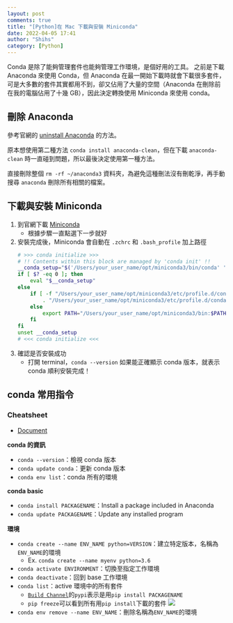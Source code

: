 ```yaml
---
layout: post
comments: true
title: "[Python]在 Mac 下載與安裝 Miniconda"
date: 2022-04-05 17:41
author: "Shihs"
category: [Python]
---
```


Conda 是除了能夠管理套件也能夠管理工作環境，是個好用的工具。
之前是下載 Anaconda 來使用 Conda，但 Anaconda 在最一開始下載時就會下載很多套件，可是大多數的套件其實都用不到，卻又佔用了大量的空間（Anaconda 在刪除前在我的電腦佔用了十幾 GB），因此決定轉換使用 Miniconda 來使用 conda。



## 刪除 Anaconda

參考官網的 [uninstall Anaconda](https://docs.anaconda.com/anaconda/install/uninstall/) 的方法。

原本想使用第二種方法 `conda install anaconda-clean`，但在下載 `anaconda-clean` 時一直碰到問題，所以最後決定使用第一種方法。

直接刪除整個 `rm -rf ~/anaconda3` 資料夾，為避免這種刪法沒有刪乾淨，再手動搜尋 `anaconda` 刪除所有相關的檔案。



## 下載與安裝 Miniconda

1. 到官網下載 [Miniconda](https://docs.conda.io/en/latest/miniconda.html)
    - 根據步驟一直點選下一步就好
2. 安裝完成後，Miniconda 會自動在 `.zchrc` 和 `.bash_profile` 加上路徑
    ```bash
    # >>> conda initialize >>>
    # !! Contents within this block are managed by 'conda init' !!
    __conda_setup="$('/Users/your_user_name/opt/miniconda3/bin/conda' 'shell.bash' 'hook' 2> /dev/null)"
    if [ $? -eq 0 ]; then
        eval "$__conda_setup"
    else
        if [ -f "/Users/your_user_name/opt/miniconda3/etc/profile.d/conda.sh" ]; then
            . "/Users/your_user_name/opt/miniconda3/etc/profile.d/conda.sh"
        else
            export PATH="/Users/your_user_name/opt/miniconda3/bin:$PATH"
        fi
    fi
    unset __conda_setup
    # <<< conda initialize <<<
    ```
3. 確認是否安裝成功
    - 打開 terminal，`conda --version` 如果能正確顯示 conda 版本，就表示 conda 順利安裝完成！

## conda 常用指令

### Cheatsheet
- [Document](https://docs.conda.io/projects/conda/en/4.6.0/_downloads/52a95608c49671267e40c689e0bc00ca/conda-cheatsheet.pdf)


**conda 的資訊**
- `conda --version`：檢視 conda 版本
- `conda update conda`：更新 conda 版本
- `conda env list`：conda 所有的環境

**conda basic**
- `conda install PACKAGENAME`：Install a package included in Anaconda
- `conda update PACKAGENAME`：Update any installed program

**環境**
- `conda create --name ENV_NAME python=VERSION`：建立特定版本，名稱為`ENV_NAME`的環境
    - Ex. `conda create --name myenv python=3.6`
- `conda activate ENVIRONMENT`：切換至指定工作環境
- `conda deactivate`：回到 base 工作環境
- `conda list`：active 環境中的所有套件
    - [`Build Channel`](https://stackoverflow.com/questions/62412898/what-does-pypi-in-the-channel-column-of-conda-list-output-imply)的`pypi`表示是用`pip install PACKAGENAME`
    - `pip freeze`可以看到所有用`pip install`下載的套件
![](https://i.imgur.com/gnlRU35.png)
- `conda env remove --name ENV_NAME`：刪除名稱為`ENV_NAME`的環境